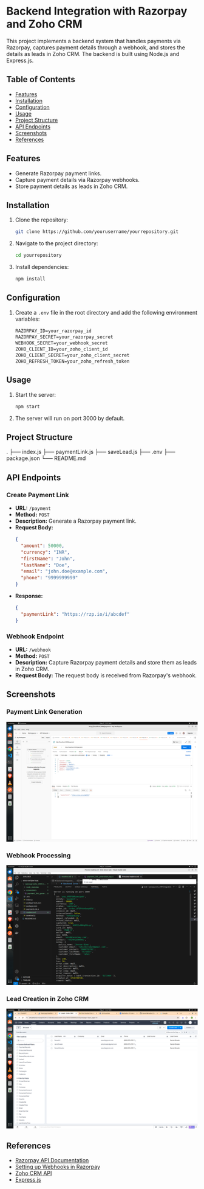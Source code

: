 # Backend Integration with Razorpay and Zoho CRM

This project implements a backend system that handles payments via Razorpay, captures payment details through a webhook, and stores the details as leads in Zoho CRM. The backend is built using Node.js and Express.js.

## Table of Contents
- [Features](#features)
- [Installation](#installation)
- [Configuration](#configuration)
- [Usage](#usage)
- [Project Structure](#project-structure)
- [API Endpoints](#api-endpoints)
- [Screenshots](#screenshots)
- [References](#references)

## Features
- Generate Razorpay payment links.
- Capture payment details via Razorpay webhooks.
- Store payment details as leads in Zoho CRM.

## Installation
1. Clone the repository:
    ```bash
    git clone https://github.com/yourusername/yourrepository.git
    ```
2. Navigate to the project directory:
    ```bash
    cd yourrepository
    ```
3. Install dependencies:
    ```bash
    npm install
    ```

## Configuration
1. Create a `.env` file in the root directory and add the following environment variables:
    ```
    RAZORPAY_ID=your_razorpay_id
    RAZORPAY_SECRET=your_razorpay_secret
    WEBHOOK_SECRET=your_webhook_secret
    ZOHO_CLIENT_ID=your_zoho_client_id
    ZOHO_CLIENT_SECRET=your_zoho_client_secret
    ZOHO_REFRESH_TOKEN=your_zoho_refresh_token
    ```

## Usage
1. Start the server:
    ```bash
    npm start
    ```
2. The server will run on port 3000 by default.

## Project Structure
.
├── index.js
├── paymentLink.js
├── saveLead.js
├── .env
├── package.json
└── README.md


## API Endpoints

### Create Payment Link
- **URL:** `/payment`
- **Method:** `POST`
- **Description:** Generate a Razorpay payment link.
- **Request Body:**
    ```json
    {
      "amount": 50000,
      "currency": "INR",
      "firstName": "John",
      "lastName": "Doe",
      "email": "john.doe@example.com",
      "phone": "9999999999"
    }
    ```
- **Response:**
    ```json
    {
      "paymentLink": "https://rzp.io/i/abcdef"
    }
    ```

### Webhook Endpoint
- **URL:** `/webhook`
- **Method:** `POST`
- **Description:** Capture Razorpay payment details and store them as leads in Zoho CRM.
- **Request Body:** The request body is received from Razorpay's webhook.

## Screenshots


### Payment Link Generation
![Payment Link Generation](screenshots/payment_link_generation.png)

### Webhook Processing
![Webhook Processing](screenshots/webhook_processing.png)

### Lead Creation in Zoho CRM
![Lead Creation in Zoho CRM](screenshots/lead_creation_zoho_crm.png)


## References
- [Razorpay API Documentation](https://razorpay.com/docs/)
- [Setting up Webhooks in Razorpay](https://razorpay.com/docs/webhooks/)
- [Zoho CRM API](https://www.zoho.com/crm/developer/docs/api/v2/)
- [Express.js](https://expressjs.com/)
